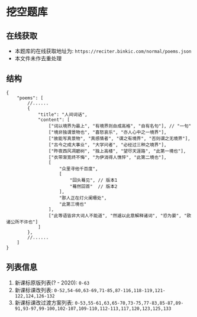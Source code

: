 # 挖空题库

## 在线获取
- 本题库的在线获取地址为: `https://reciter.binkic.com/normal/poems.json`
- 本文件未作去重处理


## 结构
```jsonc
{
    "poems": [
        //......
        {
            "title": "人间词话",
            "content": [
                ["词以境界为最上", "有境界则自成高格", "自有名句"], // "一句"
                ["境非独谓景物也", "喜怒哀乐", "亦人心中之一境界"],
                ["故能写真景物", "真感情者", "谓之有境界", "否则谓之无境界"],
                ["古今之成大事业", "大学问者", "必经过三种之境界"],
                ["昨夜西风凋碧树", "独上高楼", "望尽天涯路", "此第一境也"],
                ["衣带渐宽终不悔", "为伊消得人憔悴", "此第二境也"],
                [
                    "众里寻他千百度",
                    [
                        "回头蓦见", // 版本1
                        "蓦然回首"  // 版本2
                    ],
                    "那人正在灯火阑珊处",
                    "此第三境也"
                ],
                ["此等语皆非大词人不能道", "然遽以此意解释诸词", "恐为晏", "欧诸公所不许也"]
            ]
        },
        //......
    ]
}
```

## 列表信息
1. 新课标原版列表(? - 2020): `0-63`
1. 新课标课改列表: `0-52,54-60,63-69,71-85,87-116,118-119,121-122,124,126-132`
1. 新课标课改过渡方案列表: `0-53,55-61,63,65-70,73-75,77-83,85-87,89-91,93-97,99-100,102-107,109-110,112-113,117,120,123,125,133`
